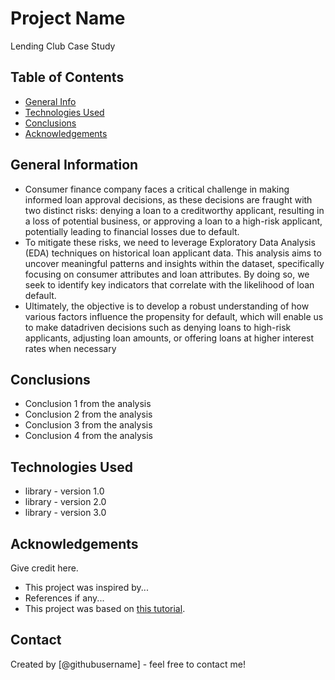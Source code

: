 # Project Name
Lending Club Case Study


## Table of Contents
* [General Info](#general-information)
* [Technologies Used](#technologies-used)
* [Conclusions](#conclusions)
* [Acknowledgements](#acknowledgements)

<!-- You can include any other section that is pertinent to your problem -->

## General Information
- Consumer finance company faces a critical challenge in making informed loan
  approval decisions, as these decisions are fraught with two distinct risks: denying
  a loan to a creditworthy applicant, resulting in a loss of potential business, or
  approving a loan to a high-risk applicant, potentially leading to financial losses
  due to default.
- To mitigate these risks, we need to leverage Exploratory Data Analysis (EDA)
  techniques on historical loan applicant data. This analysis aims to uncover
  meaningful patterns and insights within the dataset, specifically focusing on
  consumer attributes and loan attributes. By doing so, we seek to identify key
  indicators that correlate with the likelihood of loan default.
- Ultimately, the objective is to develop a robust understanding of how various
  factors influence the propensity for default, which will enable us to make datadriven
  decisions such as denying loans to high-risk applicants, adjusting loan
  amounts, or offering loans at higher interest rates when necessary

<!-- You don't have to answer all the questions - just the ones relevant to your project. -->

## Conclusions
- Conclusion 1 from the analysis
- Conclusion 2 from the analysis
- Conclusion 3 from the analysis
- Conclusion 4 from the analysis

<!-- You don't have to answer all the questions - just the ones relevant to your project. -->


## Technologies Used
- library - version 1.0
- library - version 2.0
- library - version 3.0

<!-- As the libraries versions keep on changing, it is recommended to mention the version of library used in this project -->

## Acknowledgements
Give credit here.
- This project was inspired by...
- References if any...
- This project was based on [this tutorial](https://www.example.com).


## Contact
Created by [@githubusername] - feel free to contact me!

